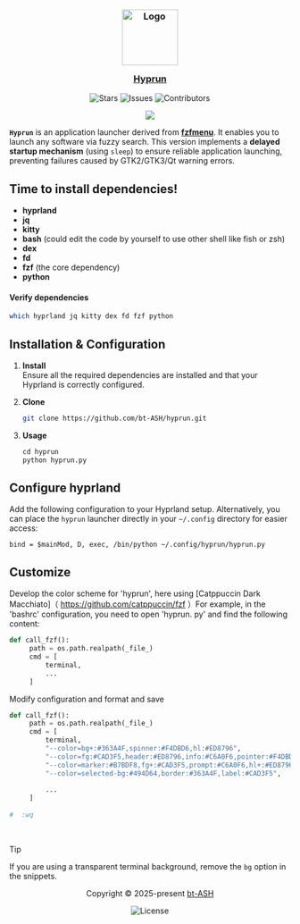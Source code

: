 <h3 align="center">
	<img src="https://avatars.githubusercontent.com/u/205271537?v=4" width="100" alt="Logo"/><br/>
	<img src="https://raw.githubusercontent.com/catppuccin/catppuccin/main/assets/misc/transparent.png" height="30" width="0px"/>
	<a href="https://github.com/bt-ASH/hyprun">Hyprun</a>
	<img src="https://raw.githubusercontent.com/catppuccin/catppuccin/main/assets/misc/transparent.png" height="30" width="0px"/>
</h3>

<div align="center">

  ![Stars](https://img.shields.io/github/stars/bt-ASH?style=flat-square)
  ![Issues](https://img.shields.io/github/issues/bt-ASH?style=flat-square)
  ![Contributors](https://img.shields.io/github/contributors/bt-ASH?style=flat-square)

</div>

<p align="center">
		<img src="./assets/preview.webp" />
</p>

**`Hyprun`** is an application launcher derived from **[fzfmenu](https://github.com/levinion/fzfmenu?tab=readme-ov-file#fzfmenu)**. It enables you to launch any software via fuzzy search. This version implements a **delayed startup mechanism** (using `sleep`) to ensure reliable application launching, preventing failures caused by GTK2/GTK3/Qt warning errors.

## **Time to install dependencies!** 

- **hyprland**
- **jq**
- **kitty**
- **bash** (could edit the code by yourself to use other shell like fish or zsh)
- **dex**
- **fd**
- **fzf** (the core dependency)
- **python**
#### **Verify dependencies**
```bash
which hyprland jq kitty dex fd fzf python
```

## Installation & Configuration

1. **Install**  
   Ensure all the required dependencies are installed and that your Hyprland is correctly configured.

2. **Clone**

   ```bash
   git clone https://github.com/bt-ASH/hyprun.git
   ```

3. **Usage**

   ```python
   cd hyprun
   python hyprun.py
   ```

## Configure hyprland 

Add the following configuration to your Hyprland setup. Alternatively, you can place the `hyprun` launcher directly in your `~/.config` directory for easier access:

```
bind = $mainMod, D, exec, /bin/python ~/.config/hyprun/hyprun.py
```

## Customize

Develop the color scheme for 'hyprun', here using [Catppuccin Dark Macchiato]（ https://github.com/catppuccin/fzf ）For example, in the 'bashrc' configuration, you need to open 'hyprun. py' and find the following content: 
```py
def call_fzf():
     path = os.path.realpath(_file_)
     cmd = [
         terminal,
         ...
     ]
```
Modify configuration and format and save
```py
def call_fzf():
     path = os.path.realpath(_file_)
     cmd = [
         terminal,
         "--color=bg+:#363A4F,spinner:#F4DBD6,hl:#ED8796",
         "--color=fg:#CAD3F5,header:#ED8796,info:#C6A0F6,pointer:#F4DBD6",
         "--color=marker:#B7BDF8,fg+:#CAD3F5,prompt:#C6A0F6,hl+:#ED8796",
         "--color=selected-bg:#494D64,border:#363A4F,label:#CAD3F5",
   
		 ...
	 ]
	 
#  :wq		 
```

&nbsp;

> [!TIP]
> If you are using a transparent terminal background, remove the `bg` option in
> the snippets.

<p align="center">Copyright &copy; 2025-present <a href="https://github.com/bt-ASH" target="_blank">bt-ASH</a>
<p align="center"><a href="https://github.com/catppuccin/catppuccin/blob/main/LICENSE">
</a></p>

<div align="center">

![License](https://img.shields.io/github/license/bt-ASH?style=flat-square)

</div>